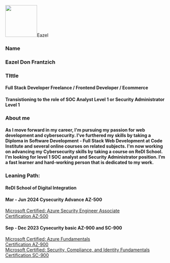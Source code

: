 <img width="100" src="https://i.imgur.com/9YPY47E.jpeg">Eazel</img>

 

### Name
### Eazel Don Frantzich
### TIttle
#### Full Stack Developer Freelance / Frontend Developer / Ecommerce 
#### Transistioning to the role of SOC Analyst Level 1 or Security Administrator Level 1

### About me
#### As I move forward in my career, I'm pursuing my passion for web development and cybersecurity. I’ve furthered my skills by taking a Diploma in Software Development - Full Stack Web Development at Code Institute and several online courses on related subjects. I'm now working on advancing my Cybersecurity skills by taking a course on ReDI School. I’m looking for level 1 SOC analyst and Security Administrator position. I’m a fast learner and hard-working person that is dedicated to my work.

### Leaning Path: 
#### ReDI School of Digital Integration 

#### Mar - Jun 2024 Cysecurity Advance AZ-500
<a href="https://learn.microsoft.com/en-us/credentials/certifications/azure-security-engineer/?practice-assessment-type=certification">Microsoft Certified: Azure Security Engineer Associate</a>
<br>
<a href="https://learn.microsoft.com/en-gb/users/eazel-1101/credentials/663189b97cfe34e5?ref=https%3A%2F%2Fwww.linkedin.com%2F">Certification AZ-500</a>
#### Sep - Dec 2023 Cysecurity basic AZ-900 and SC-900
<a href="https://learn.microsoft.com/en-us/credentials/certifications/azure-fundamentals/?practice-assessment-type=certification">Microsoft Certified: Azure Fundamentals</a>
<br>
<a href="om/en-us/users/eazel-1101/credentials/ff61854784785177?ref=https%3A%2F%2Fwww.linkedin.com%2F">Certification AZ-900</a>
<br>
<a href="https://learn.microsoft.com/en-us/credentials/certifications/security-compliance-and-identity-fundamentals/?practice-assessment-type=certification"> Microsoft Certified: Security, Compliance, and Identity Fundamentals</a>
<br>
<a href="https://learn.microsoft.com/en-gb/users/eazel-1101/credentials/662a76867f40a136?ref=https%3A%2F%2Fwww.linkedin.com%2F">Certification SC-900</a>
